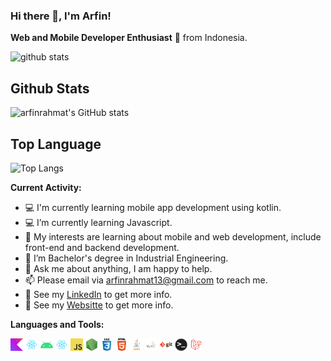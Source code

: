 
### Hi there 👋, I'm Arfin!

**Web and Mobile Developer Enthusiast** 🚀 from Indonesia. 

![github stats](https://github-readme-stats.vercel.app/api?username=arfinrahmat&show_icons=true&bg_color=424344&title_color=fff&icon_color=fff&text_color=d9a618&show_owner=false)
<br />

## Github Stats
![arfinrahmat's GitHub stats](https://github-readme-stats.vercel.app/api?username=Fannan-Fauzan-Fardhurohman&show_icons=true&theme=radical)

## Top Language
![Top Langs](https://github-readme-stats.vercel.app/api/top-langs/?username=fannan-fauzan-fardhurohman&show_icons=true&theme=radical)


**Current Activity:**

- 💻 I'm currently learning mobile app development using kotlin.
- 💻 I’m currently learning Javascript.
- 🤔 My interests are learning about mobile and web development, include front-end and backend development.
- 💼 I’m Bachelor's degree in Industrial Engineering.
- 💬 Ask me about anything, I am happy to help.
- 📫 Please email via arfinrahmat13@gmail.com to reach me.
- 📝 See my <a href="https://www.linkedin.com/in/arfin-rahmat/">LinkedIn</a> to get more info.
- 📝 See my <a href="https://www.arfinrahmat.com">Websitte</a> to get more info.

**Languages and Tools:**

<code><img height="20" src="https://raw.githubusercontent.com/github/explore/80688e429a7d4ef2fca1e82350fe8e3517d3494d/topics/kotlin/kotlin.png"></code>
<code><img height="20" src="https://raw.githubusercontent.com/github/explore/80688e429a7d4ef2fca1e82350fe8e3517d3494d/topics/react-native/react-native.png"></code>
<code><img height="20" src="https://raw.githubusercontent.com/github/explore/80688e429a7d4ef2fca1e82350fe8e3517d3494d/topics/android/android.png"></code>
<code><img height="20" src="https://raw.githubusercontent.com/github/explore/80688e429a7d4ef2fca1e82350fe8e3517d3494d/topics/react/react.png"></code>
<code><img height="20" src="https://raw.githubusercontent.com/github/explore/80688e429a7d4ef2fca1e82350fe8e3517d3494d/topics/javascript/javascript.png"></code>
<code><img height="20" src="https://raw.githubusercontent.com/github/explore/80688e429a7d4ef2fca1e82350fe8e3517d3494d/topics/nodejs/nodejs.png"></code>
<code><img height="20" src="https://raw.githubusercontent.com/github/explore/80688e429a7d4ef2fca1e82350fe8e3517d3494d/topics/css/css.png"></code>
<code><img height="20" src="https://raw.githubusercontent.com/github/explore/80688e429a7d4ef2fca1e82350fe8e3517d3494d/topics/html/html.png"></code>
<code><img height="20" src="https://raw.githubusercontent.com/github/explore/80688e429a7d4ef2fca1e82350fe8e3517d3494d/topics/java/java.png"></code>
<code><img height="20" src="https://raw.githubusercontent.com/github/explore/80688e429a7d4ef2fca1e82350fe8e3517d3494d/topics/mysql/mysql.png"></code>
<code><img height="20" src="https://raw.githubusercontent.com/github/explore/80688e429a7d4ef2fca1e82350fe8e3517d3494d/topics/git/git.png"></code>
<code><img height="20" src="https://raw.githubusercontent.com/github/explore/80688e429a7d4ef2fca1e82350fe8e3517d3494d/topics/terminal/terminal.png"></code>
<code><img height="20" src="https://raw.githubusercontent.com/github/explore/80688e429a7d4ef2fca1e82350fe8e3517d3494d/topics/laravel/laravel.png"></code>
